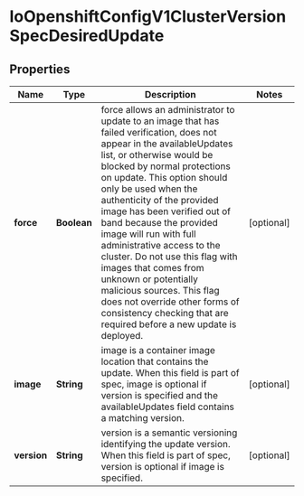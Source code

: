 
# IoOpenshiftConfigV1ClusterVersionSpecDesiredUpdate

## Properties
Name | Type | Description | Notes
------------ | ------------- | ------------- | -------------
**force** | **Boolean** | force allows an administrator to update to an image that has failed verification, does not appear in the availableUpdates list, or otherwise would be blocked by normal protections on update. This option should only be used when the authenticity of the provided image has been verified out of band because the provided image will run with full administrative access to the cluster. Do not use this flag with images that comes from unknown or potentially malicious sources.   This flag does not override other forms of consistency checking that are required before a new update is deployed. |  [optional]
**image** | **String** | image is a container image location that contains the update. When this field is part of spec, image is optional if version is specified and the availableUpdates field contains a matching version. |  [optional]
**version** | **String** | version is a semantic versioning identifying the update version. When this field is part of spec, version is optional if image is specified. |  [optional]



